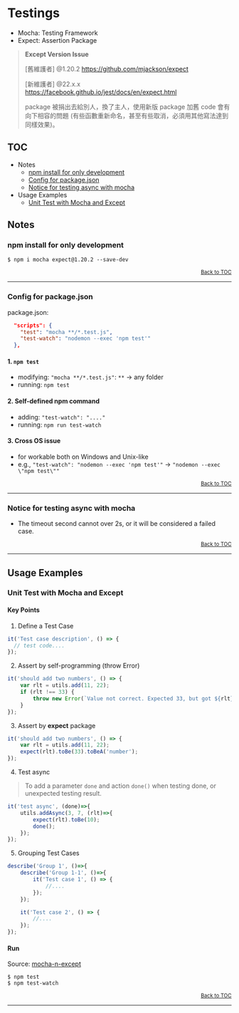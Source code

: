 # Testings

* Mocha: Testing Framework
* Expect: Assertion Package

> **Except Version Issue**
> 
> [舊維護者] @1.20.2
> https://github.com/mjackson/expect
> 
> [新維護者] @22.x.x
> https://facebook.github.io/jest/docs/en/expect.html
> 
> package 被捐出去給別人，換了主人，使用新版 package 加舊 code 會有向下相容的問題 (有些函數重新命名，甚至有些取消，必須用其他寫法達到同樣效果)。


<a name="toc"></a>

## TOC
* Notes
    * [npm install for only development](#npm-install-dev)
    * [Config for package.json](#config-for-package-json)
    * [Notice for testing async with mocha](#testing-async-with-mocha)
* Usage Examples
    * [Unit Test with Mocha and Except](#unit-test-mocha-expect)

## Notes

<a name="npm-install-dev"></a>

### npm install for only development

`$ npm i mocha expect@1.20.2 --save-dev`

<div style="text-align:right; font-size: smaller;"><a href="#toc">Back to TOC</a></div>

----

<a name="config-for-package-json"></a>

### Config for package.json

package.json:

````json
  "scripts": {
    "test": "mocha **/*.test.js",
    "test-watch": "nodemon --exec 'npm test'"
  },
````

#### 1. `npm test`
  * modifying: `"mocha **/*.test.js"`: `**` -> any folder
  * running: `npm test`

#### 2. Self-defined npm command
  * adding: `"test-watch": "...."`
  * running: `npm run test-watch`

#### 3. Cross OS issue
  * for workable both on Windows and Unix-like
  * e.g., `"test-watch": "nodemon --exec 'npm test'"` -> `"nodemon --exec \"npm test\""`

<div style="text-align:right; font-size: smaller;"><a href="#toc">Back to TOC</a></div>

----

<a name="testing-async-with-mocha"></a>

### Notice for testing async with mocha

* The timeout second cannot over 2s, or it will be considered a failed case.


<div style="text-align:right; font-size: smaller;"><a href="#toc">Back to TOC</a></div>

----

## Usage Examples

<a name="unit-test-mocha-expect"></a>

### Unit Test with Mocha and Except

#### Key Points

1. Define a Test Case

````js
it('Test case description', () => {
  // test code....
});
````

2. Assert by self-programming (throw Error)

````js
it('should add two numbers', () => {
    var rlt = utils.add(11, 22);
    if (rlt !== 33) {
        throw new Error(`Value not correct. Expected 33, but got ${rlt}`);
    }
});
````

3. Assert by **expect** package

````js
it('should add two numbers', () => {
    var rlt = utils.add(11, 22);
    expect(rlt).toBe(33).toBeA('number');
});
````

4. Test async

> To add a parameter `done` and action `done()` when testing done, or unexpected testing result.

````js
it('test async', (done)=>{
    utils.addAsync(3, 7, (rlt)=>{
        expect(rlt).toBe(10);
        done();
    });
});
````

5. Grouping Test Cases

````js
describe('Group 1', ()=>{
    describe('Group 1-1', ()=>{
        it('Test case 1', () => {
            //....
        });
    });

    it('Test case 2', () => {
        //....
    });
});
````


#### Run

Source: [mocha-n-except](./mocha-n-except)

`$ npm test`  
`$ npm test-watch`

<div style="text-align:right; font-size: smaller;"><a href="#toc">Back to TOC</a></div>

----
